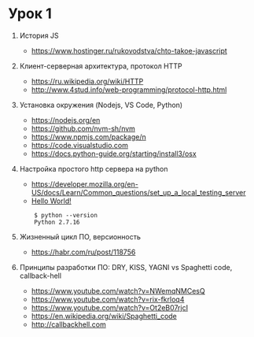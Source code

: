 # Урок 1

1. История JS 
    - https://www.hostinger.ru/rukovodstva/chto-takoe-javascript
    
2. Клиент-серверная архитектура, протокол HTTP 
    - https://ru.wikipedia.org/wiki/HTTP
    - http://www.4stud.info/web-programming/protocol-http.html

3. Установка окружения (Nodejs, VS Code, Python)
    - https://nodejs.org/en
    - https://github.com/nvm-sh/nvm
    - https://www.npmjs.com/package/n
    - https://code.visualstudio.com
    - https://docs.python-guide.org/starting/install3/osx

4. Настройка простого http сервера на python
    - https://developer.mozilla.org/en-US/docs/Learn/Common_questions/set_up_a_local_testing_server
    - [Hello World!](https://github.com/alivanov/dev_course/tree/main/Block_1/Lesson_1/lesson_1_4)

    ```
        $ python --version
        Python 2.7.16
    ```

5. Жизненный цикл ПО, версионность
    - https://habr.com/ru/post/118756

6. Принципы разработки ПО: DRY, KISS, YAGNI vs Spaghetti code, callback-hell
    - https://www.youtube.com/watch?v=NWemqNMCesQ
    - https://www.youtube.com/watch?v=rix-fkrloq4
    - https://www.youtube.com/watch?v=Ot2eB07rjcI
    - https://en.wikipedia.org/wiki/Spaghetti_code
    - http://callbackhell.com




